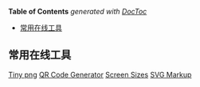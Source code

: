 <!-- START doctoc generated TOC please keep comment here to allow auto update -->
<!-- DON'T EDIT THIS SECTION, INSTEAD RE-RUN doctoc TO UPDATE -->
**Table of Contents**  *generated with [DocToc](https://github.com/thlorenz/doctoc)*

- [常用在线工具](#%E5%B8%B8%E7%94%A8%E5%9C%A8%E7%BA%BF%E5%B7%A5%E5%85%B7)

<!-- END doctoc generated TOC please keep comment here to allow auto update -->

## 常用在线工具
[Tiny png](https://tinypng.com/)
[QR Code Generator](http://goqr.me/)
[Screen Sizes](http://screensiz.es/)
[SVG Markup](https://jakearchibald.github.io/svgomg/)